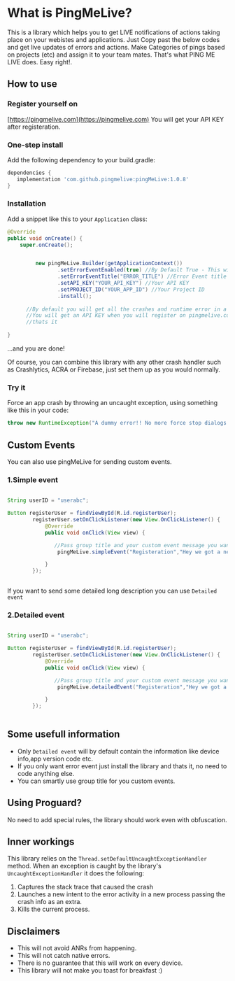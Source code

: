# What is PingMeLive?

This is a library which helps you to get LIVE notifications of actions taking place on your webistes and applications.
Just Copy past the below codes and get live updates of errors and actions. Make Categories of pings based on projects (etc) and assign it to your team mates.
That's what PING ME LIVE does.
Easy right!.

## How to use

### Register yourself on
[https://pingmelive.com](https://pingmelive.com)
You will get your API KEY after registeration.

### One-step install

Add the following dependency to your build.gradle:
```gradle
dependencies {
   implementation 'com.github.pingmelive:pingMeLive:1.0.8'
}
```

### Installation

Add a snippet like this to your `Application` class:

```java
@Override
public void onCreate() {
    super.onCreate();


         new pingMeLive.Builder(getApplicationContext())
                .setErrorEventEnabled(true) //By Default True - This will send error events to you
                .setErrorEventTitle("ERROR_TITLE") //Error Event title
                .setAPI_KEY("YOUR_API_KEY") //Your API KEY
                .setPROJECT_ID("YOUR_APP_ID") //Your Project ID
                .install();
                      
      //By default you will get all the crashes and runtime error in a form of error event.
      //You will get an API KEY when you will register on pingmelive.com 
      //thats it 
      
}
```

...and you are done!

Of course, you can combine this library with any other crash handler such as Crashlytics, ACRA or Firebase, just set them up as you would normally.

### Try it

Force an app crash by throwing an uncaught exception, using something like this in your code:
```java
throw new RuntimeException("A dummy error!! No more force stop dialogs!");
```

## Custom Events

You can also use pingMeLive for sending custom events.

### 1.Simple event

```java

String userID = "userabc";

Button registerUser = findViewById(R.id.registerUser);
        registerUser.setOnClickListener(new View.OnClickListener() {
            @Override
            public void onClick(View view) {

               //Pass group title and your custom event message you want to send.
                pingMeLive.simpleEvent("Registeration","Hey we got a new user "+userID);

            }
        });
        

```


If you want to send some detailed long description you can use `Detailed event`
### 2.Detailed event

```java

String userID = "userabc";

Button registerUser = findViewById(R.id.registerUser);
        registerUser.setOnClickListener(new View.OnClickListener() {
            @Override
            public void onClick(View view) {

               //Pass group title and your custom event message you want to send and detailed text
                pingMeLive.detailedEvent("Registeration","Hey we got a new user "+userID,"You can send the user detail here.");

            }
        });
        

```

## Some usefull information

* Only `Detailed event` will by default contain the information like device info,app version code etc.
* If you only want error event just install the library and thats it, no need to code anything else.
* You can smartly use group title for you custom events.

## Using Proguard?

No need to add special rules, the library should work even with obfuscation.

## Inner workings

This library relies on the `Thread.setDefaultUncaughtExceptionHandler` method.
When an exception is caught by the library's `UncaughtExceptionHandler` it does the following:

1. Captures the stack trace that caused the crash
2. Launches a new intent to the error activity in a new process passing the crash info as an extra.
3. Kills the current process.

## Disclaimers

* This will not avoid ANRs from happening.
* This will not catch native errors.
* There is no guarantee that this will work on every device.
* This library will not make you toast for breakfast :)
